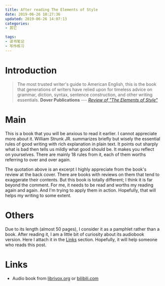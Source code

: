 ```yaml
---
title: After reading The Elements of Style
date: 2019-06-26 10:27:36
updated: 2019-06-26 14:07:13
categories:
- 其它

tags:
- 读书笔记
- 写作练习
---
```

# Introduction
> The most trusted writer's guide to American English, this is the book that generations of writers have relied upon for timeless advice on grammar, diction, syntax, sentence construction, and other writing essentials.
> **Dover Publications** --- <cite>[Review of "The Elements of Style"](https://www.goodreads.com/book/show/65220.The_Elements_of_Style)</cite>

<!-- more -->
# Main
This is a book that you will be anxious to read it earlier. I cannot appreciate more about it. William Strunk JR. summarizes briefly but wisely the essential rules of good writing with rich explanation in plain text. It points out sharply what is bad then tells us mildly what good should be. It makes you reflect on yourselves. There are mainly 18 rules from it, each of them worths referring to over and over again.

The quotation above is an excerpt I highly appreciate from the book's review at the back cover. There are books with reviews on them that tend to exaggerate their contents. But this book is totally different; I think it is far beyond the comment. For me, it needs to be read and worths my reading again and again. And I'm trying to apply them in action. Hopefully, that will helps my writing to some extent.

# Others
Due to its length (almost 50 pages), I consider it as a pamphlet rather than a book. After reading it, I am a little bit of curiosity about its audiobook version. Here I attach it in the [Links](#Links) section. Hopefully, it will help someone who reads this post.

# Links
- Audio book from [librivox.org](https://librivox.org/the-elements-of-style-by-william-strunk-jr/) or [bilibili.com](https://www.bilibili.com/audio/am29357169?type=7?type=6)
